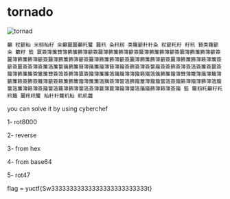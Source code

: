 # tornado

![tornad](https://user-images.githubusercontent.com/75040566/189967516-e683d4cb-7d32-4dee-b516-ad5cce8b0e8d.png)

```
籲 粀籪籼 米籾籼籽 籴籲籭籭籲籷籰 籭籸 粂籸籾 类籮籪籵籵粂 粀籪籷籽 籽籸 籫类籮籪籴 籲籽 籃 籯簽簿簾籫簿籂簾籂簿籪簽籭簿籂簾籂簿籪簽籭簿籂簾籂簿籪簽籭簿籂簾籂簿籪簽籭簿籂簾籂簿籪簽籭簿籂簾籂簿籪簽籭簿籂簾籂簿籪簽籭簿籂簾籂簿籪簽籭簿籂簾籂簿籁簿簾簽籪簽籭簽簽簿簽簾簻簾簹簼籂簾籫簿簼簾籀簿籫簿籀簽籂簽簿簽簹籀簽簽籂簽簿簽簻簽簾簽籯簽籀簿籂簾簾簽簺簾籫簽簻簽籂簿籯簽籀簿簾簾簻簼簼簿簿籀籁籀簻簼籂簾籀簿籫簿籮簿簼簿籬簿籪簾籁簽籂簽籬簿籪簽籁簾籂簾籀簿簾簾簻簼簽簿簹簻籂籀簺簿籀籀簹簻簽籀籁簿籀簿籂簿簻籀簹簻簾簿籁簿簽籀簹簻籮簿籂簿簹簻簽簿籯簿籯簿籀簿簹簻簼籀籂簿籁簿簽籀 籃 籮籾籷籲籽籷籸籬 籭籸籸籰 籼籵籵籮籶籼 籶籶籱

```
you can solve it by using cyberchef 

1- rot8000

2- reverse

3- from hex 

4- from base64 

5- rot47

flag = yuctf{Sw33333333333333333333333333t}
